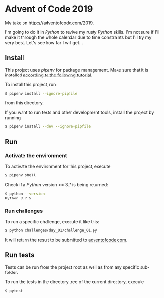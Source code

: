 # Advent of Code 2019

My take on http:s//adventofcode.com/2019.

I'm going to do it in _Python_ to revive my rusty _Python_ skills. I'm not sure if I'll make it through the whole calendar due to time constraints but I'll try my very best. Let's see how far I will get...

## Install

This project uses _pipenv_ for package management. Make sure that it is installed [according to the following tutorial](https://realpython.com/pipenv-guide/).

To install this project, run

```sh
$ pipenv install --ignore-pipfile
```

from this directory.

If you want to run tests and other development tools, install the project by running

```sh
$ pipenv install --dev --ignore-pipfile
```

## Run

### Activate the environment

To activate the environment for this project, execute

```sh
$ pipenv shell
```

Check if a _Python_ version >= 3.7 is being returned:

```sh
$ python --version
Python 3.7.5
```

### Run challenges

To run a specific challenge, execute it like this:

```sh
$ python challenges/day_01/challenge_01.py
```

It will return the result to be submitted to [adventofcode.com](https://adventofcode.com).

## Run tests

Tests can be run from the project root as well as from any specific sub-folder.

To run the tests in the directory tree of the current directory, execute

```sh
$ pytest
```



